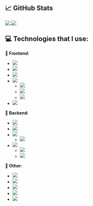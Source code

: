 ## &#x1f4c8; GitHub Stats

<a href="https://github.com/MatijaNovosel/">
  <img align="center" src="https://github-readme-stats.vercel.app/api/top-langs/?username=MatijaNovosel&layout=compact&langs_count=10&exclude_repo=heroesofcrimson&hide_title=true" />
</a>
<a href="https://github.com/MatijaNovosel/">
  <img align="center" src="https://github-readme-stats.vercel.app/api?username=MatijaNovosel&show_icons=true&line_height=28&hide_title=true" />
</a>

## 💻 Technologies that I use:

**🎨 Frontend**:
- ![](https://img.shields.io/badge/%20Typescript%20💕-informational?style=plastic&logo=typescript&logoColor=white&color=007ACC)
- ![](https://img.shields.io/badge/%20SASS%20&%20SCSS-informational?style=plastic&logo=sass&logoColor=white&color=CC6699)
- ![](https://img.shields.io/badge/%20Angular-informational?style=plastic&logo=angular&logoColor=white&color=DD0031)
- ![](https://img.shields.io/badge/%20VueJS-3%20&%202-informational?style=plastic&logo=vue.js&logoColor=white&color=2bbc8a)
  - ![](https://img.shields.io/badge/%20Vuetify-informational?style=plastic&logo=vuetify&logoColor=white&color=1867c0)
  - ![](https://img.shields.io/badge/%20Quasar-informational?style=plastic&logo=quasar&logoColor=white&color=1976d2)
  - ![](https://img.shields.io/badge/%20Buefy-informational?style=plastic&logo=buefy&logoColor=white&color=7957D5)
- ![](https://img.shields.io/badge/%20Electron-informational?style=plastic&logo=electron&logoColor=white&color=47848F)

**🔧 Backend**:
- ![](https://img.shields.io/badge/%20Spring-informational?style=plastic&logo=spring&logoColor=white&color=6DB33F)
- ![](https://img.shields.io/badge/%20.NET%20Core-informational?style=plastic&logo=.net&logoColor=white&color=5C2D91)
- ![](https://img.shields.io/badge/%20PHP-informational?style=plastic&logo=php&logoColor=white&color=777BB4)
  - ![](https://img.shields.io/badge/%20CakePHP-informational?style=plastic&logo=cakephp&logoColor=white&color=D33C43)
- ![](https://img.shields.io/badge/%20NodeJS-informational?style=plastic&logo=node.js&logoColor=white&color=339933)
  - ![](https://img.shields.io/badge/%20Typescript-informational?style=plastic&logo=typescript&logoColor=white&color=007ACC)
  - ![](https://img.shields.io/badge/%20NestJS%20&%20TypeORM-informational?style=plastic&logo=nestjs&logoColor=E0234E&color=black)

**🔗 Other**:
- ![](https://img.shields.io/badge/%20MySQL-informational?style=plastic&logo=mysql&logoColor=white&color=4479A1)
- ![](https://img.shields.io/badge/%20TSQL-informational?style=plastic&logo=microsoft-sql-server&logoColor=white&color=CC2927)
- ![](https://img.shields.io/badge/%20Firebase%20&%20Firestore-informational?style=plastic&logo=firebase&logoColor=f6820d&color=FFCA28)
- ![](https://img.shields.io/badge/%20GraphQL-informational?style=plastic&logo=graphql&logoColor=fd43c0&color=E10098)
- ![](https://img.shields.io/badge/%20JSON%20Web%20Tokens-informational?style=plastic&logo=json-web-tokens&logoColor=E10098&color=000000)
